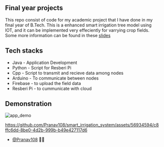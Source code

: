 ## Final year projects

This repo consist of code for my academic project that I have done in my final year of B.Tech.
This is a enhanced smart irrigation tree model using IOT, and it can be implemented very effeciently for varrying crop fields.
Some more information can be found in these [slides](smart_irrigation_slides.pdf)

## Tech stacks

- Java - Application Development
- Python - Script for Resberi Pi
- Cpp - Script to transmit and recieve data among nodes
- Arduino - To communicate between nodes
- Firebase - to upload the field data
- Resberi Pi - to cummunicate with cloud

## Demonstration

![app_demo](https://github.com/Pranav108/smart_irrigation_system/assets/56934594/8396f56f-d480-4261-ad24-b04c2fca148b)


https://github.com/Pranav108/smart_irrigation_system/assets/56934594/c8ffc6dd-8be0-4d2b-999b-b49e427117d6



- [@Pranav108](https://github.com/Pranav108/) 🙋‍♂️
